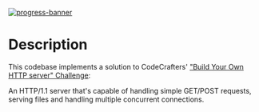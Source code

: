 [![progress-banner](https://backend.codecrafters.io/progress/http-server/a14d9049-3093-49b4-919c-8fd43b6d90e3)](https://app.codecrafters.io/users/codecrafters-bot?r=2qF)

# Description 

This codebase implements a solution to CodeCrafters' ["Build Your Own HTTP server" Challenge](https://app.codecrafters.io/courses/http-server/overview):

An HTTP/1.1 server that's capable of handling simple GET/POST requests, serving files and handling multiple concurrent connections.

